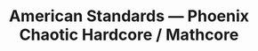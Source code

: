 ---
slug: american-standards
title: American Standards — Phoenix Chaotic Hardcore / Mathcore
intro: American Standards are a Phoenix band blending chaotic hardcore and mathcore with punk urgency since 2011, known for explosive live sets and socially charged lyrics.
---